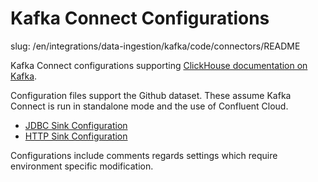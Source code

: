 # Kafka Connect Configurations
slug: /en/integrations/data-ingestion/kafka/code/connectors/README

Kafka Connect configurations supporting [ClickHouse documentation on Kafka](/en/integrations/kafka).

Configuration files support the Github dataset. These assume Kafka Connect is run in standalone mode and the use of Confluent Cloud.

- [JDBC Sink Configuration](https://github.com/ClickHouse/kafka-samples/tree/main/github_events/jdbc_sink)
- [HTTP Sink Configuration](https://github.com/ClickHouse/kafka-samples/tree/main/github_events/http_sink)

Configurations include comments regards settings which require environment specific modification.
